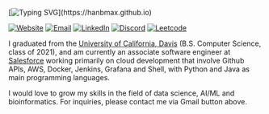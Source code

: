 [![Typing SVG](https://readme-typing-svg.herokuapp.com?font=roboto&color=%23F7C51D&size=18&vCenter=true&height=16&lines=Hello%2C+Han+is+here!;I'm+a+software+engineer+with+2+YOE.;I'm+also+an+amateur+pianist.)](https://hanbmax.github.io)

[![Website][1]](https://hanelliotn.github.io)
[![Email][2]](mailto:hanelliotn@gmail.com)
[![LinkedIn][3]](www.linkedin.com/in/han-nguyen-84583a114)
[![Discord][4]](https://discordapp.com/users/576632460339707925)
[![Leetcode][5]](https://leetcode.com/hanedachi)


I graduated from the [University of California, Davis](https://cs.ucdavis.edu/) 
(B.S. Computer Science, class of 2021), and am currently an associate software 
engineer at [Salesforce](https://www.salesforce.com/) working primarily on cloud 
development that involve Github APIs, AWS, Docker, Jenkins, Grafana and Shell, 
with Python and Java as main programming languages.

I would love to grow my skills in the field of data science, AI/ML and bioinformatics. 
For inquiries, please contact me via Gmail button above.

<!--

<img align="left" src="https://github-readme-stats-git-masterrstaa-rickstaa.vercel.app/api?username=hanedachi&count_private=true&line_height=21&show_icons=true&hide_border=true&theme=dracula"/>
<img align="left" src="https://github-readme-stats-git-masterrstaa-rickstaa.vercel.app/api/top-langs/?username=hanedachi&layout=compact&card_width=250&hide_border=true&theme=dracula"/>

-->

[1]: https://img.shields.io/badge/website-000000?style=for-the-badge&logo=About.me&logoColor=white
[2]: https://img.shields.io/badge/Gmail-D14836?style=for-the-badge&logo=gmail&logoColor=white
[3]: https://img.shields.io/badge/LinkedIn-0077B5?style=for-the-badge&logo=linkedin&logoColor=white
[4]: https://img.shields.io/badge/Discord-7289DA?style=for-the-badge&logo=discord&logoColor=white
[5]: https://img.shields.io/badge/-LeetCode-FFA116?style=for-the-badge&logo=LeetCode&logoColor=black
